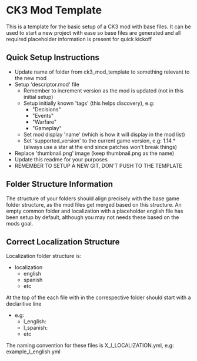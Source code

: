 # CK3 Mod Template
This is a template for the basic setup of a CK3 mod with base files.
It can be used to start a new project with ease so base files are generated and all required placeholder information is present for quick kickoff

## Quick Setup Instructions
- Update name of folder from ck3_mod_template to something relevant to the new mod
- Setup 'descriptor.mod' file
    - Remember to increment version as the mod is updated (not in this initial setup)
    - Setup initially known 'tags' (this helps discovery), e.g: 
        - "Decisions"
        - "Events"
        - "Warfare"
        - "Gameplay"
    - Set mod display 'name' (which is how it will display in the mod list)
    - Set 'supported_version' to the current game version, e.g: 1.14.* (always use a star at the end since patches won't break things)
- Replace 'thumbnail.png' image (keep thumbnail.png as the name)
- Update this readme for your purposes
- REMEMBER TO SETUP A NEW GIT, DON'T PUSH TO THE TEMPLATE

## Folder Structure Information
The structure of your folders should align precisely with the base game folder structure, as the mod files get merged based on this structure.
An empty common folder and localization with a placeholder english file has been setup by default, although you may not needs these based on the mods goal.

## Correct Localization Structure
Localization folder structure is:
- localization
    - english
    - spanish
    - etc

At the top of the each file with in the correspective folder should start with a declaritive line
- e.g:
    - l_english:
    - l_spanish:
    - etc

The naming convention for these files is X_l_LOCALIZATION.yml, e.g: example_l_english.yml